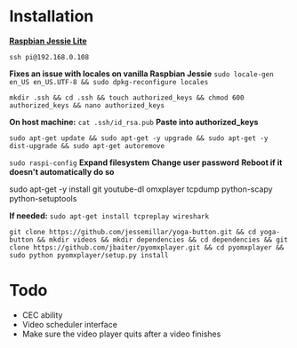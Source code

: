 # Installation
**[Raspbian Jessie Lite](https://www.raspberrypi.org/downloads/raspbian/)**

`ssh pi@192.168.0.108`

**Fixes an issue with locales on vanilla Raspbian Jessie**
`sudo locale-gen en_US en_US.UTF-8 && sudo dpkg-reconfigure locales`

`mkdir .ssh && cd .ssh && touch authorized_keys && chmod 600 authorized_keys && nano authorized_keys`

**On host machine:**
`cat .ssh/id_rsa.pub`
**Paste into authorized_keys**

`sudo apt-get update && sudo apt-get -y upgrade && sudo apt-get -y dist-upgrade && sudo apt-get autoremove`

`sudo raspi-config`
**Expand filesystem**
**Change user password**
**Reboot if it doesn't automatically do so**

sudo apt-get -y install git youtube-dl omxplayer tcpdump python-scapy python-setuptools

**If needed:**
`sudo apt-get install tcpreplay wireshark`

`git clone https://github.com/jessemillar/yoga-button.git && cd yoga-button && mkdir videos && mkdir dependencies && cd dependencies && git clone https://github.com/jbaiter/pyomxplayer.git && cd pyomxplayer && sudo python pyomxplayer/setup.py install`

# Todo
- CEC ability
- Video scheduler interface
- Make sure the video player quits after a video finishes
